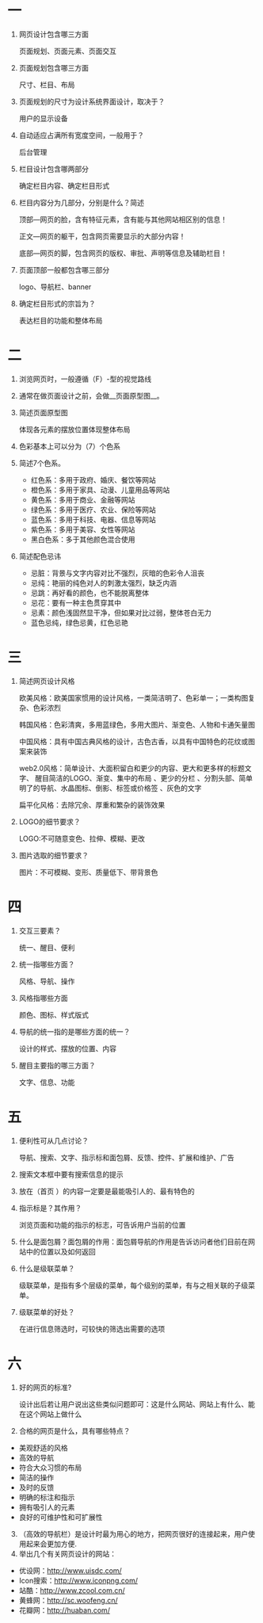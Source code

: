 # 一

1. 网页设计包含哪三方面

   页面规划、页面元素、页面交互
   
2. 页面规划包含哪三方面

   尺寸、栏目、布局
   
3. 页面规划的尺寸为设计系统界面设计，取决于？
   
   用户的显示设备
   
4. 自动适应占满所有宽度空间，一般用于？
   
   后台管理
   
5. 栏目设计包含哪两部分

   确定栏目内容、确定栏目形式
  
6. 栏目内容分为几部分，分别是什么？简述
  
   顶部—网页的脸，含有特征元素，含有能与其他网站相区别的信息！
 
   正文—网页的躯干，包含网页需要显示的大部分内容！
  
   底部—网页的脚，包含网页的版权、审批、声明等信息及辅助栏目！
  
7. 页面顶部一般都包含哪三部分
  
   logo、导航栏、banner
  
8. 确定栏目形式的宗旨为？
   
   表达栏目的功能和整体布局
# 二

1. 浏览网页时，一般遵循（F）-型的视觉路线
2. 通常在做页面设计之前，会做__页面原型图__。
3. 简述页面原型图

   体现各元素的摆放位置体现整体布局   
   
4. 色彩基本上可以分为（7）个色系
5. 简述7个色系。 
   * 红色系：多用于政府、婚庆、餐饮等网站
   * 橙色系：多用于家具、动漫、儿童用品等网站
   * 黄色系：多用于商业、金融等网站
   * 绿色系：多用于医疗、农业、保险等网站
   * 蓝色系：多用于科技、电器、信息等网站
   * 紫色系：多用于美容、女性等网站
   * 黑白色系：多于其他颜色混合使用
6. 简述配色忌讳
   * 忌脏：背景与文字内容对比不强烈，灰暗的色彩令人沮丧
   * 忌纯：艳丽的纯色对人的刺激太强烈，缺乏内涵
   * 忌跳：再好看的颜色，也不能脱离整体
   * 忌花：要有一种主色贯穿其中
   * 忌素：颜色浅固然显干净，但如果对比过弱，整体苍白无力
   * 蓝色忌纯，绿色忌黄，红色忌艳
# 三

1. 简述网页设计风格
   
   欧美风格：欧美国家惯用的设计风格，一类简洁明了、色彩单一；一类构图复杂、色彩浓烈
   
   韩国风格：色彩清爽，多用蓝绿色，多用大图片、渐变色、人物和卡通矢量图
   
   中国风格：具有中国古典风格的设计，古色古香，以具有中国特色的花纹或图案来装饰
   
   web2.0风格：简单设计、大面积留白和更少的内容、更大和更多样的标题文字、 醒目简洁的LOGO、渐变、集中的布局 、更少的分栏 、分割头部、简单明了的导航、水晶图标、倒影、标签或价格签 、灰色的文字 
  
   扁平化风格：去除冗余、厚重和繁杂的装饰效果
 
2. LOGO的细节要求？
   
   LOGO:不可随意变色、拉伸、模糊、更改
   
3. 图片选取的细节要求？

   图片：不可模糊、变形、质量低下、带背景色
# 四

1. 交互三要素？
   
   统一、醒目、便利
   
2. 统一指哪些方面？
   
   风格、导航、操作
   
3. 风格指哪些方面
   
   颜色、图标、样式版式
   
4. 导航的统一指的是哪些方面的统一？
   
   设计的样式、摆放的位置、内容
   
5. 醒目主要指的哪三方面？
   
   文字、信息、功能
   
# 五

1. 便利性可从几点讨论？

   导航、搜索、文字、指示标和面包屑、反馈、控件、扩展和维护、广告
  
2. 搜索文本框中要有搜索信息的提示
3. 放在（首页 ）的内容一定要是最能吸引人的、最有特色的
4. 指示标是？其作用？
   
   浏览页面和功能的指示的标志，可告诉用户当前的位置

5. 什么是面包屑？面包屑的作用：面包屑导航的作用是告诉访问者他们目前在网站中的位置以及如何返回
  
   
   
6. 什么是级联菜单？

   级联菜单，是指有多个层级的菜单，每个级别的菜单，有与之相关联的子级菜单。
   
7. 级联菜单的好处？
   
   在进行信息筛选时，可较快的筛选出需要的选项
# 六

1. 好的网页的标准?
   
   设计出后若让用户说出这些类似问题即可：这是什么网站、网站上有什么、能在这个网站上做什么
   
2. 合格的网页是什么，具有哪些特点？
  * 美观舒适的风格
  * 高效的导航
  * 符合大众习惯的布局
  * 简洁的操作
  * 及时的反馈
  * 明确的标注和指示
  * 拥有吸引人的元素
  * 良好的可维护性和可扩展性

3. （高效的导航栏）是设计时最为用心的地方，把网页很好的连接起来，用户使用起来会更加方便.
4. 举出几个有关网页设计的网站：
  * 优设网：http://www.uisdc.com/
  * Icon搜索：http://www.iconpng.com/
  * 站酷：http://www.zcool.com.cn/
  * 黄蜂网：http://sc.woofeng.cn/
  * 花瓣网：http://huaban.com/

